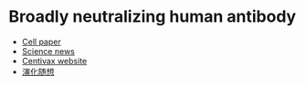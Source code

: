 # Broadly neutralizing human antibody

- [Cell paper](https://www.cell.com/cell/fulltext/S0092-8674(25)00402-7)
- [Science news](https://www.science.org/content/article/he-injected-himself-venom-decades-can-his-antibodies-help-snakebite-victims)
- [Centivax website](https://www.centivax.com/tim)
- [演化随想](https://mp.weixin.qq.com/s/kxs0aj9uL6F5MQYkZnThsg)


